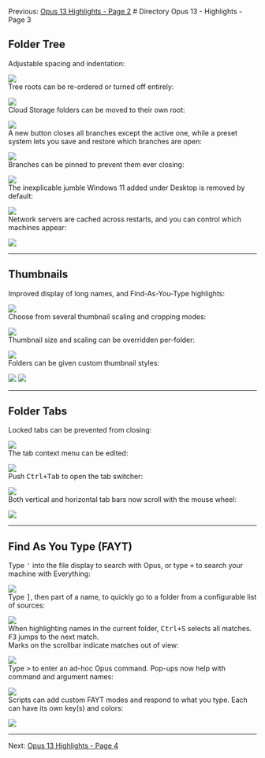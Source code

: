 Previous: [Opus 13 Highlights - Page 2](/Manual/release_history/opus13/page2.md) # Directory Opus 13 - Highlights - Page 3

## Folder Tree

Adjustable spacing and indentation:

  ![](/Manual/images/release_history/tree_spacing.gif)  
Tree roots can be re-ordered or turned off entirely:

  ![](/Manual/images/release_history/tree_contentprefs.png)  
Cloud Storage folders can be moved to their own root:

  ![](/Manual/images/release_history/tree_cloud.png)  
A new button closes all branches except the active one, while a preset system lets you save and restore which branches are open:

  ![](/Manual/images/release_history/tree_colpreset.gif)  
Branches can be pinned to prevent them ever closing:

  ![](/Manual/images/release_history/tree_pin.png)  
The inexplicable jumble Windows 11 added under Desktop is removed by default:

  ![](/Manual/images/release_history/tree_win11clutter.jpg)  
Network servers are cached across restarts, and you can control which machines appear:

  ![](/Manual/images/release_history/tree_network.png)  

------------------------------------------------------------------------

## Thumbnails

Improved display of long names, and Find-As-You-Type highlights:

  ![](/Manual/images/release_history/thumb_labels.gif)  
Choose from several thumbnail scaling and cropping modes:

  ![](/Manual/images/release_history/thumb_scale.gif)  
Thumbnail size and scaling can be overridden per-folder:

  ![](/Manual/images/release_history/thumb_perfolder.png)  
Folders can be given custom thumbnail styles:

  ![](/Manual/images/release_history/thumb_stylebr.jpg)   ![](/Manual/images/release_history/thumb_styledef.png)  

------------------------------------------------------------------------

## Folder Tabs

Locked tabs can be prevented from closing:

  ![](/Manual/images/release_history/tabs_lock.png)  
The tab context menu can be edited:

  ![](/Manual/images/release_history/tab_context.png)  
Push <kbd>Ctrl+Tab</kbd> to open the tab switcher:

  ![](/Manual/images/release_history/tabs_switcher.png)  
Both vertical and horizontal tab bars now scroll with the mouse wheel:

  ![](/Manual/images/release_history/tabs_scroll.gif)  

------------------------------------------------------------------------

## Find As You Type (FAYT)

Type <kbd>'</kbd> into the file display to search with Opus, or type <kbd>+</kbd> to search your machine with Everything:

  ![](/Manual/images/release_history/fayt_everything.gif)  
Type <kbd>\]</kbd>, then part of a name, to quickly go to a folder from a configurable list of sources:

  ![](/Manual/images/release_history/fayt_folders.png)  
When highlighting names in the current folder, <kbd>Ctrl+S</kbd> selects all matches. <kbd>F3</kbd> jumps to the next match.  
Marks on the scrollbar indicate matches out of view:

  ![](/Manual/images/release_history/fayt_scrollbar.png)  
Type <kbd>\></kbd> to enter an ad-hoc Opus command. Pop-ups now help with command and argument names:

  ![](/Manual/images/release_history/fayt_suggs.png)  
Scripts can add custom FAYT modes and respond to what you type. Each can have its own key(s) and colors:

  ![](/Manual/images/release_history/fayt_scripts.png)  

------------------------------------------------------------------------

Next: [Opus 13 Highlights - Page 4](/Manual/release_history/opus13/page4.md)
